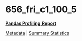 # 656_fri_c1_100_5

[**Pandas Profiling Report**](https://epistasislab.github.io/pmlb/profile/656_fri_c1_100_5.html)

[Metadata](metadata.yaml) | [Summary Statistics](summary_stats.tsv)

